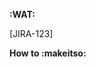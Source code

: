 **:WAT:** 
<!-- Reason for change, supporting context, and notes on side effects or connected issues -->
[JIRA-123]

**How to :makeitso:**
<!-- Implementation details and remarks on any challenges or surprises -->
